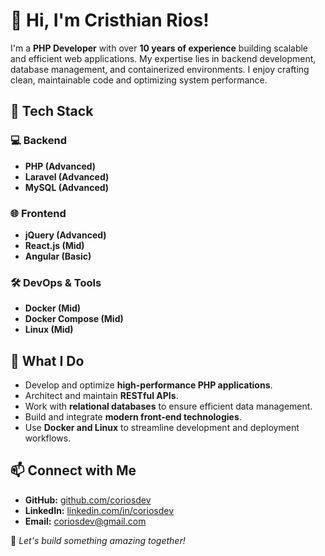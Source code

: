 # 👋 Hi, I'm Cristhian Rios!

I'm a **PHP Developer** with over **10 years of experience** building scalable and efficient web applications. My expertise lies in backend development, database management, and containerized environments. I enjoy crafting clean, maintainable code and optimizing system performance.

## 🚀 Tech Stack

### 💻 Backend
- **PHP (Advanced)**
- **Laravel (Advanced)**
- **MySQL (Advanced)**

### 🌐 Frontend
- **jQuery (Advanced)**
- **React.js (Mid)**
- **Angular (Basic)**

### 🛠 DevOps & Tools
- **Docker (Mid)**
- **Docker Compose (Mid)**
- **Linux (Mid)**

## 📌 What I Do
- Develop and optimize **high-performance PHP applications**.
- Architect and maintain **RESTful APIs**.
- Work with **relational databases** to ensure efficient data management.
- Build and integrate **modern front-end technologies**.
- Use **Docker and Linux** to streamline development and deployment workflows.

## 📫 Connect with Me
- **GitHub:** [github.com/coriosdev](https://github.com/coriosdev)
- **LinkedIn:** [linkedin.com/in/coriosdev](https://linkedin.com/in/coriosdev)
- **Email:** coriosdev@gmail.com

🚀 _Let's build something amazing together!_
